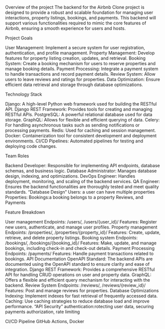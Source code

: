 Overview of the project
The backend for the Airbnb Clone project is designed to provide a robust and scalable foundation for managing user interactions, property listings, bookings, and payments. This backend will support various functionalities required to mimic the core features of Airbnb, ensuring a smooth experience for users and hosts.


Project Goals

User Management: Implement a secure system for user registration, authentication, and profile management.
Property Management: Develop features for property listing creation, updates, and retrieval.
Booking System: Create a booking mechanism for users to reserve properties and manage booking details.
Payment Processing: Integrate a payment system to handle transactions and record payment details.
Review System: Allow users to leave reviews and ratings for properties.
Data Optimization: Ensure efficient data retrieval and storage through database optimizations.

Technology Stack

Django: A high-level Python web framework used for building the RESTful API.
Django REST Framework: Provides tools for creating and managing RESTful APIs.
PostgreSQL: A powerful relational database used for data storage.
GraphQL: Allows for flexible and efficient querying of data.
Celery: For handling asynchronous tasks such as sending notifications or processing payments.
Redis: Used for caching and session management.
Docker: Containerization tool for consistent development and deployment environments.
CI/CD Pipelines: Automated pipelines for testing and deploying code changes.

Team Roles

Backend Developer: Responsible for implementing API endpoints, database schemas, and business logic.
Database Administrator: Manages database design, indexing, and optimizations.
DevOps Engineer: Handles deployment, monitoring, and scaling of the backend services.
QA Engineer: Ensures the backend functionalities are thoroughly tested and meet quality standards.
“Database Design” Users: a user can have multiple properties Properties: Bookings:a booking belongs to a property Reviews, and Payments

Feature Breakdown

User management Endpoints: /users/, /users/{user_id}/ Features: Register new users, authenticate, and manage user profiles.
Property management Endpoints: /properties/, /properties/{property_id}/ Features: Create, update, retrieve, and delete property listings.
Booking system Endpoints: /bookings/, /bookings/{booking_id}/ Features: Make, update, and manage bookings, including check-in and check-out details.
Payment Processing Endpoints: /payments/ Features: Handle payment transactions related to bookings.
API Documentation OpenAPI Standard: The backend APIs are documented using the OpenAPI standard to ensure clarity and ease of integration. Django REST Framework: Provides a comprehensive RESTful API for handling CRUD operations on user and property data. GraphQL: Offers a flexible and efficient query mechanism for interacting with the backend.
Review System Endpoints: /reviews/, /reviews/{review_id}/ Features: Post and manage reviews for properties.
Database Optimizations Indexing: Implement indexes for fast retrieval of frequently accessed data. Caching: Use caching strategies to reduce database load and improve performance.
“API Security” authentication:rotecting user data, securing payments authorization, rate limiting

CI/CD Pipeline GitHub Actions, Docker